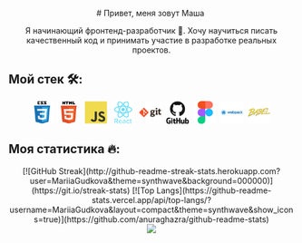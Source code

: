 <div align="center">
<p># Привет, меня зовут Маша <img src="https://media.giphy.com/media/LrA52Vvwun7t0qVxYM/giphy.gif" alt="" width="100"/></p>
<p>Я начинающий фронтенд-разработчик 🚀. Хочу научиться писать качественный код и принимать участие в разработке реальных проектов.</p>
</div>

## Мой стек :hammer_and_wrench::
<div align="center">
    <img src="https://raw.githubusercontent.com/devicons/devicon/master/icons/css3/css3-original-wordmark.svg" width="40" height="40">&nbsp;
    <img src="https://raw.githubusercontent.com/devicons/devicon/master/icons/html5/html5-original-wordmark.svg" width="40" height="40">&nbsp;
    <img src="https://raw.githubusercontent.com/devicons/devicon/1119b9f84c0290e0f0b38982099a2bd027a48bf1/icons/javascript/javascript-original.svg" width="40" height="40">&nbsp;
  <img src="https://raw.githubusercontent.com/devicons/devicon/1119b9f84c0290e0f0b38982099a2bd027a48bf1/icons/react/react-original-wordmark.svg" width="40" height="40">&nbsp;
    <img src="https://raw.githubusercontent.com/devicons/devicon/master/icons/git/git-original-wordmark.svg" width="40" height="40">&nbsp;
    <img src="https://raw.githubusercontent.com/devicons/devicon/master/icons/github/github-original-wordmark.svg" width="40" height="40">&nbsp;
    <img src="https://raw.githubusercontent.com/devicons/devicon/master/icons/figma/figma-original.svg" width="40" height="40">&nbsp;
    <img src="https://raw.githubusercontent.com/devicons/devicon/1119b9f84c0290e0f0b38982099a2bd027a48bf1/icons/webpack/webpack-original-wordmark.svg" width="40" height="40">&nbsp;
    <img src="https://raw.githubusercontent.com/devicons/devicon/1119b9f84c0290e0f0b38982099a2bd027a48bf1/icons/babel/babel-original.svg" width="40" height="40">&nbsp;
</div>

 ## Моя статистика :fire::
 <div align="center">
 [![GitHub Streak](http://github-readme-streak-stats.herokuapp.com?user=MariiaGudkova&theme=synthwave&background=000000)](https://git.io/streak-stats)
 [![Top Langs](https://github-readme-stats.vercel.app/api/top-langs/?username=MariiaGudkova&layout=compact&theme=synthwave&show_icons=true)](https://github.com/anuraghazra/github-readme-stats)
</div>
 

<div align="center">
  <img src="https://media.giphy.com/media/cmCEsJZHYBPels360q/giphy.gif" width="150"/>
</div>
<div align="center">
  <img src="https://komarev.com/ghpvc/?username=MariiaGudkova&style=plastic-square&color=blueviolet" alt="" width="100"/>
</div>

